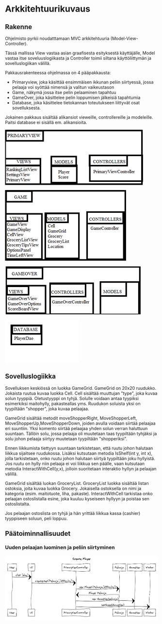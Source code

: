 # Arkkitehtuurikuvaus

## Rakenne
Ohjelmisto pyrkii noudatttamaan MVC arkkitehtuuria (Model-View-Controller). 

Tässä mallissa View vastaa asian graafisesta esityksestä käyttäjälle, Model vastaa itse soveluuslogiikasta ja Controller toimii siltana käyttöliittymän ja sovelluslogiikan välillä.



Pakkausrakenteessa ohjelmassa on 4 pääpakkausta:
* Primaryview, joka käsittää ensimmäisen ikkunan peliin siirtyessä, jossa pelaaja voi syöttää nimensä ja valitun vaikeustason
* Game, näkymä jossa itse pelin pelaaminen tapahtuu
* GameOver, joka käsittelee pelin loppumisen jälkeisiä tapahtumia
* Database, joka käsittelee tietokannan toteutukseen liittyvät osat sovelluksesta.

Jokainen pakkaus sisältää alikansiot vieweille, controllereille ja modeleille. Paitsi database ei sisällä em. alikansioita.

![primaryview pakkauskaavio](https://github.com/MiikaProject/ot-harjoitustyo/blob/master/GroceryGame/dokumentointi/kuvat/primariviewpakkauskaavio.png)

![gameview pakkauskaavio](https://github.com/MiikaProject/ot-harjoitustyo/blob/master/GroceryGame/dokumentointi/kuvat/gamepakkauskaavio.png)

![gameoverview pakkauskaavio](https://github.com/MiikaProject/ot-harjoitustyo/blob/master/GroceryGame/dokumentointi/kuvat/gameoverpakkausrakenne.png)

![database pakkauskaavio](https://github.com/MiikaProject/ot-harjoitustyo/blob/master/GroceryGame/dokumentointi/kuvat/databasepakkauskaavio.png)

## Sovelluslogiikka

Sovelluksen keskiössä on luokka GameGrid. GameGrid on 20x20 ruudukko. Jokaista ruutua kuvaa luokka Cell. Cell sisältää muuttujan "type", joka kuvaa solun tyyppiä. Oletustyyppi on tyhjä. Solulle voidaan antaa tyypiksi esimerkiksi maitohylly, pakasteallas yms. Ruudukon soluista yksi on tyypiltään "shopper", joka kuvaa pelaajaa. 

GameGrid sisältää metodit moveShopperRight, MoveShopperLeft, MoveShopperUp,MoveShopperDown, joiden avulla voidaan siirtää pelaajaa eri suuntiin. Yksi komento siirtää pelaajaa yhden solun verran haluttuun suuntaan. Tällöin solu, jossa pelaaja oli muutetaan taas tyypiltään tyhjäksi ja solu johon pelaaja siirtyy muutetaan tyypiltään "shopperiksi". 

Ennen liikkumista tiettyyn suuntaan tarkistetaan, että ruutu johon halutaan liikkua sijaitsee ruudukossa. Lisäksi kutsutaan metodia IsShelf(int y, int x), jolla tarkistetaan, onko ruutu johon halutaan siirtyä tyypiltään joku hyllyistä. Jos ruutu on hylly niin pelaaja ei voi liikkua sen päälle, vaan kutsutaan metodia InteractWithCell(y,x), jolloin suoritetaan interaktio hyllyn ja pelaajan välillä.

GameGrid sisältää luokan GroceryList. GroceryList luokka sisältää listan ostoksia, joita kuvaa luokka Grocery. Jokaisella ostoksella on nimi ja kategoria (esim. maitotuote, liha, pakaste). InteractWithCell tarkistaa onko pelaajan ostoslistalla esine, joka kuuluu kyseiseen hyllyyn ja poistaa sen ostoslistalta.

Jos pelaajan ostoslista on tyhjä ja hän yrittää liikkua kassa (cashier) tyyppiseen soluun, peli loppuu.
## Päätoiminnallisuudet


### Uuden pelaajan luominen ja peliin siirtyminen
![kuva pelaajan luomisesta](https://github.com/MiikaProject/ot-harjoitustyo/blob/master/GroceryGame/dokumentointi/kuvat/sekvenssikaavio.png)

